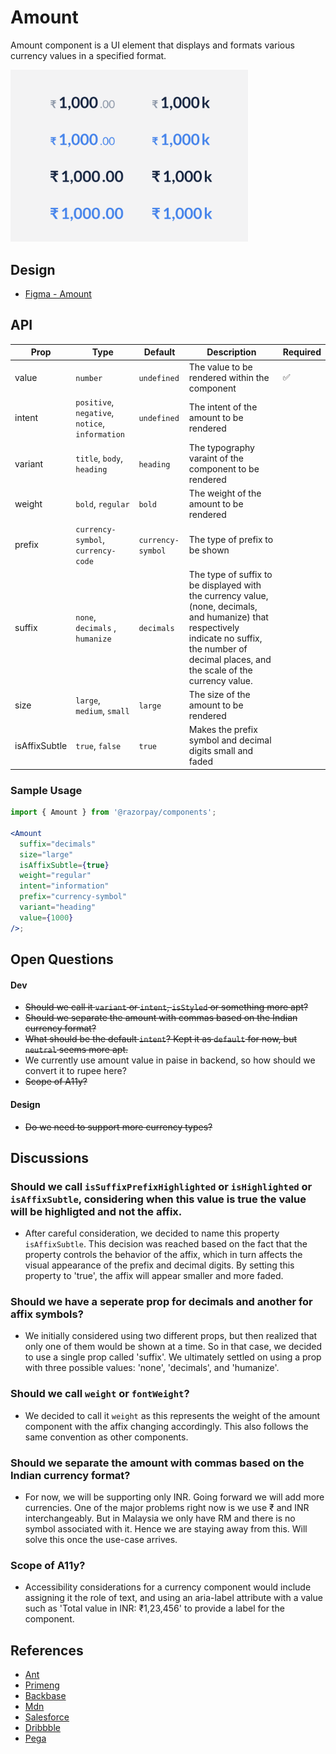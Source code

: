 # Amount <!-- omit in toc -->

Amount component is a UI element that displays and formats various currency values in a specified format.

<img  src="./amount-thumbnail.png"  width="380" />

## Design

- [Figma - Amount](https://www.figma.com/file/jubmQL9Z8V7881ayUD95ps/Blade---Payment-Light?node-id=28012%3A580578&t=3peAz8A2n2Gw4WMl-1)

## API

| Prop          | Type                                            | Default           | Description                                                                                                                                                                                         | Required |
| ------------- | ----------------------------------------------- | ----------------- | --------------------------------------------------------------------------------------------------------------------------------------------------------------------------------------------------- | -------- |
| value         | `number`                                        | `undefined`       | The value to be rendered within the component                                                                                                                                                       | ✅       |
| intent        | `positive`, `negative`, `notice`, `information` | `undefined`       | The intent of the amount to be rendered                                                                                                                                                             |
| variant       | `title`, `body`, `heading`                      | `heading`         | The typography varaint of the component to be rendered                                                                                                                                              |          |
| weight        | `bold`, `regular`                               | `bold`            | The weight of the amount to be rendered                                                                                                                                                             |
| prefix        | `currency-symbol`, `currency-code`              | `currency-symbol` | The type of prefix to be shown                                                                                                                                                                      |          |
| suffix        | `none`, `decimals` , `humanize`                 | `decimals`        | The type of suffix to be displayed with the currency value, (none, decimals, and humanize) that respectively indicate no suffix, the number of decimal places, and the scale of the currency value. |          |
| size          | `large`, `medium`, `small`                      | `large`           | The size of the amount to be rendered                                                                                                                                                               |          |
| isAffixSubtle | `true`, `false`                                 | `true`            | Makes the prefix symbol and decimal digits small and faded                                                                                                                                          |          |

### Sample Usage

```jsx
import { Amount } from '@razorpay/components';

<Amount
  suffix="decimals"
  size="large"
  isAffixSubtle={true}
  weight="regular"
  intent="information"
  prefix="currency-symbol"
  variant="heading"
  value={1000}
/>;
```

## Open Questions

#### Dev

- ~~Should we call it `variant` or `intent`, `isStyled` or something more apt?~~
- ~~Should we separate the amount with commas based on the Indian currency format?~~
- ~~What should be the default `intent`? Kept it as `default` for now, but `neutral` seems more apt.~~
- We currently use amount value in paise in backend, so how should we convert it to rupee here?
- ~~Scope of A11y?~~

#### Design

- ~~Do we need to support more currency types?~~

## Discussions

### Should we call `isSuffixPrefixHighlighted` or `isHighlighted` or `isAffixSubtle`, considering when this value is true the value will be highligted and not the affix.

- After careful consideration, we decided to name this property `isAffixSubtle`. This decision was reached based on the fact that the property controls the behavior of the affix, which in turn affects the visual appearance of the prefix and decimal digits. By setting this property to 'true', the affix will appear smaller and more faded.

### Should we have a seperate prop for decimals and another for affix symbols?

- We initially considered using two different props, but then realized that only one of them would be shown at a time. So in that case, we decided to use a single prop called 'suffix'. We ultimately settled on using a prop with three possible values: 'none', 'decimals', and 'humanize'.

### Should we call `weight` or `fontWeight`?

- We decided to call it `weight` as this represents the weight of the amount component with the affix changing accordingly. This also follows the same convention as other components.

### Should we separate the amount with commas based on the Indian currency format?

- For now, we will be supporting only INR. Going forward we will add more currencies. One of the major problems right now is we use ₹ and INR interchangeably. But in Malaysia we only have RM and there is no symbol associated with it. Hence we are staying away from this. Will solve this once the use-case arrives.

### Scope of A11y?

- Accessibility considerations for a currency component would include assigning it the role of text, and using an aria-label attribute with a value such as 'Total value in INR: ₹1,23,456' to provide a label for the component.

## References

- [Ant](https://ant.design/components/input)
- [Primeng](https://primeng.org/inputnumber)
- [Backbase](https://designsystem.backbase.com/v1/components/amount/web)
- [Mdn](https://developer.mozilla.org/en-US/docs/Web/JavaScript/Reference/Global_Objects/Intl/NumberFormat)
- [Salesforce](https://developer.salesforce.com/docs/component-library/bundle/ui:inputCurrency)
- [Dribbble](https://dribbble.com/tags/money_components)
- [Pega](https://design.pega.com/design/currency/)

